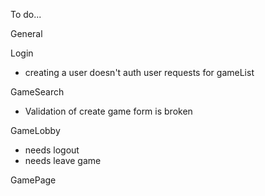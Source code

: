 To do...


General 


Login
- creating a user doesn't auth user requests for gameList

GameSearch
- Validation of create game form is broken

GameLobby
- needs logout
- needs leave game

GamePage